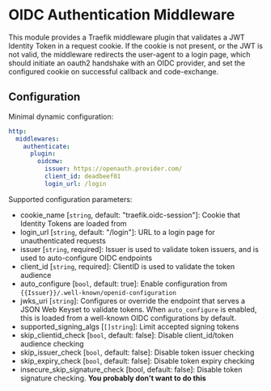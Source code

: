 OIDC Authentication Middleware
==============================

This module provides a Traefik middleware plugin that validates a JWT Identity Token in a request cookie. If the cookie is not present, or the JWT is not valid, the middleware redirects the user-agent to a login page, which should initiate an oauth2 handshake with an OIDC provider, and set the configured cookie on successful callback and code-exchange.

## Configuration

Minimal dynamic configuration:

```yaml
http:
  middlewares:
    authenticate:
      plugin:
        oidcmw:
          issuer: https://openauth.provider.com/
          client_id: deadbeef01
          login_url: /login
```

Supported configuration parameters:

- cookie_name [`string`, default: "traefik.oidc-session"]: Cookie that Identity Tokens are loaded from
- login_url [`string`, default: "/login"]: URL to a login page for unauthenticated requests
- issuer [`string`, required]: Issuer is used to validate token issuers, and is used to auto-configure OIDC endpoints
- client_id [`string`, required]: ClientID is used to validate the token audience
- auto_configure [`bool`, default: true]: Enable configuration from `{{Issuer}}/.well-known/openid-configuration`
- jwks_uri [`string`]: Configures or override the endpoint that serves a JSON Web Keyset to validate tokens. When `auto_configure` is enabled, this is loaded from a well-known OIDC configurations by default.
- supported_signing_algs [`[]string`]: Limit accepted signing tokens
- skip_clientid_check [`bool`, default: false]: Disable client_id/token audience checking
- skip_issuer_check [`bool`, default: false]: Disable token issuer checking
- skip_expiry_check [`bool`, default: false]: Disable token expiry checking
- insecure_skip_signature_check [bool, default: false]: Disable token signature checking. **You probably don't want to do this**
